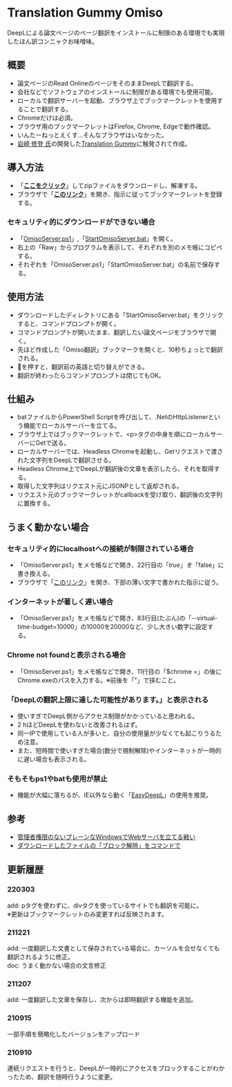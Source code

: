 # Translation Gummy Omiso
DeepLによる論文ページのページ翻訳をインストールに制限のある環境でも実現したほん訳コンニャクお味噌味。

## 概要
* 論文ページのRead OnlineのページをそのままDeepLで翻訳する。
* 会社などでソフトウェアのインストールに制限がある環境でも使用可能。
* ローカルで翻訳サーバーを起動、ブラウザ上でブックマークレットを使用することで翻訳する。
* Chromeだけは必須。
* ブラウザ用のブックマークレットはFirefox, Chrome, Edgeで動作確認。
* いんたーねっとえくす...そんなブラウザはいなかった。
* [岩崎 修登 氏](https://twitter.com/cabernet_rock)の開発した[Translation Gummy](https://github.com/iwasakishuto/Translation-Gummy)に触発されて作成。

## 導入方法
* 「**[ここをクリック](../../releases/latest/download/TranslationGummyOmiso.zip)**」してzipファイルをダウンロードし、解凍する。  
* ブラウザで「**[このリンク](https://kyu49.github.io/TranslationGummyOmiso/)**」を開き、指示に従ってブックマークレットを登録する。
### セキュリティ的にダウンロードができない場合
* 「[OmisoServer.ps1](./OmisoServer.ps1)」,「[StartOmisoServer.bat](./StartOmisoServer.bat)」を開く。
* 右上の「Raw」からプログラムを表示して、それぞれを別のメモ帳にコピペする。
* それぞれを「OmisoServer.ps1」「StartOmisoServer.bat」の名前で保存する。
## 使用方法
* ダウンロードしたディレクトリにある「StartOmisoServer.bat」をクリックすると、コマンドプロンプトが開く。
* コマンドプロンプトが開いたまま、翻訳したい論文ページをブラウザで開く。
* 先ほど作成した「Omiso翻訳」ブックマークを開くと、10秒ちょっとで翻訳される。
* 🔄を押すと、翻訳前の英語と切り替えができる。
* 翻訳が終わったらコマンドプロンプトは閉じてもOK。
## 仕組み
* batファイルからPowerShell Scriptを呼び出して、.NetのHttpListenerという機能でローカルサーバーを立てる。
* ブラウザ上ではブックマークレットで、\<p\>タグの中身を順にローカルサーバーにGetで送る。
* ローカルサーバーでは、Headless Chromeを起動し、Getリクエストで渡された文字列をDeepLで翻訳させる。
* Headless Chrome上でDeepLが翻訳後の文章を表示したら、それを取得する。
* 取得した文字列はリクエスト元にJSONPとして返却される。
* リクエスト元のブックマークレットがcallbackを受け取り、翻訳後の文字列に置換する。
## うまく動かない場合
### セキュリティ的にlocalhostへの接続が制限されている場合
* 「OmisoServer.ps1」をメモ帳などで開き、22行目の「$true」を「$false」に書き換える。
* ブラウザで「[このリンク](https://kyu49.github.io/TranslationGummyOmiso/)」を開き、下部の薄い文字で書かれた指示に従う。
### インターネットが著しく遅い場合
* 「OmisoServer.ps1」をメモ帳などで開き、83行目(たぶん)の「--virtual-time-budget=10000」の10000を20000など、少し大きい数字に設定する。
### Chrome not foundと表示される場合
* 「OmisoServer.ps1」をメモ帳などで開き、11行目の「$chrome =」の後にChrome.exeのパスを入力する。※前後を「"」で挟むこと。
### 「DeepLの翻訳上限に達した可能性があります。」と表示される
* 使いすぎでDeepL側からアクセス制限がかかっていると思われる。
* 2 hほどDeepLを使わないと改善されるはず。
* 同一IPで使用している人が多いと、自分の使用量が少なくても起こりうるため注意。
* また、短時間で使いすぎた場合(数分で規制解除)やインターネットが一時的に遅い場合も表示される。
### そもそもps1やbatも使用が禁止
* 機能が大幅に落ちるが、IE以外なら動く「[EasyDeepL](https://github.com/KYU49/EasyDeepL)」の使用を推奨。

## 参考
* [管理者権限のないプレーンなWindowsでWebサーバを立てる戦い](https://qiita.com/koyoru1214/items/721e528c86ee2baff871)
* [ダウンロードしたファイルの「ブロック解除」をコマンドで](https://qiita.com/gentaro/items/3beb65a8f2f89089a042)


## 更新履歴
### 220303
add: pタグを使わずに、divタグを使っているサイトでも翻訳を可能に。  
※更新はブックマークレットのみ変更すれば反映されます。
### 211221
add: 一度翻訳した文書として保存されている場合に、カーソルを合せなくても翻訳されるように修正。  
doc: うまく動かない場合の文言修正
### 211207
add: 一度翻訳した文章を保存し、次からは即時翻訳する機能を追加。
### 210915
一部手順を簡略化したバージョンをアップロード
### 210910
連続リクエストを行うと、DeepLが一時的にアクセスをブロックすることがわかったため、翻訳を随時行うように変更。